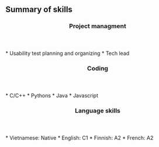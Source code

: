<section class="thirteen columns" markdown="1">

# Summary of skills

<article markdown="1">
<header>
<h1>Project managment</h1>
</header>
* Usability test planning and organizing
* Tech lead
</article>

<article markdown="1">
<header>
<h1>Coding</h1>
</header>
* C/C++
* Pythons
* Java
* Javascript
</article>

<article markdown="1">
<header>
    <h1>Language skills</h1>
</header>
* Vietnamese: Native
* English:  C1
* Finnish:  A2
* French:   A2 
</article>

</section>